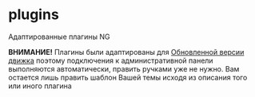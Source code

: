 # plugins
 Адаптированные плагины NG
 
**ВНИМАНИЕ!**
Плагины были адаптированы для [Обновленной версии движка](https://github.com/KachalkinGeorg/gkcms) поэтому подключения к административной панели выполняются автоматически, править ручками уже не нужно.
Вам остается лишь править шаблон Вашей темы исходя из описания того или иного плагина
